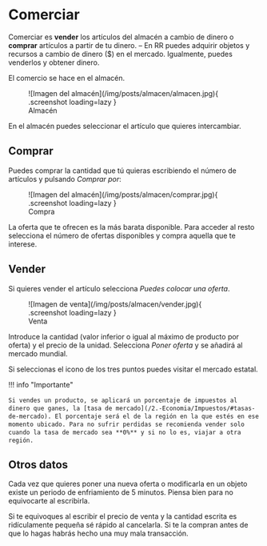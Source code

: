 # Comerciar

Comerciar es **vender** los artículos del almacén a cambio de dinero o **comprar** artículos a partir de tu dinero. – En RR puedes adquirir objetos y recursos a cambio de dinero ($) en el mercado. Igualmente, puedes venderlos y obtener dinero.

El comercio se hace en el almacén.

<figure markdown>
  ![Imagen del almacén](/img/posts/almacen/almacen.jpg){ .screenshot loading=lazy }
  <figcaption>Almacén</figcaption>
</figure>

En el almacén puedes seleccionar el artículo que quieres intercambiar.

## Comprar

Puedes comprar la cantidad que tú quieras escribiendo el número de artículos y pulsando _Comprar por_:

<figure markdown>
  ![Imagen del almacén](/img/posts/almacen/comprar.jpg){ .screenshot loading=lazy }
  <figcaption>Compra</figcaption>
</figure>

La oferta que te ofrecen es la más barata disponible. Para acceder al resto selecciona el número de ofertas disponibles y compra aquella que te interese.

## Vender

Si quieres vender el artículo selecciona _Puedes colocar una oferta_.

<figure markdown>
  ![Imagen de venta](/img/posts/almacen/vender.jpg){ .screenshot loading=lazy }
  <figcaption>Venta</figcaption>
</figure>
  
Introduce la cantidad (valor inferior o igual al máximo de producto por oferta) y el precio de la unidad. Selecciona _Poner oferta_ y se añadirá al mercado mundial.

Si seleccionas el icono de los tres puntos puedes visitar el mercado estatal.

!!! info "Importante"

    Si vendes un producto, se aplicará un porcentaje de impuestos al dinero que ganes, la [tasa de mercado](/2.-Economia/Impuestos/#tasas-de-mercado). El porcentaje será el de la región en la que estés en ese momento ubicado. Para no sufrir perdidas se recomienda vender solo cuando la tasa de mercado sea **0%** y si no lo es, viajar a otra región.

## Otros datos

Cada vez que quieres poner una nueva oferta o modificarla en un objeto existe un periodo de enfriamiento de 5 minutos. Piensa bien para no equivocarte al escribirla.

Si te equivoques al escribir el precio de venta y la cantidad escrita es ridículamente pequeña sé rápido al cancelarla. Si te la compran antes de que lo hagas habrás hecho una muy mala transacción.
